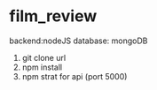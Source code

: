 # film_review

backend:nodeJS
database: mongoDB

1. git clone url
2. npm install
3. npm strat for api (port 5000)
